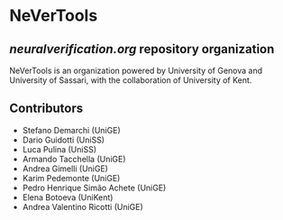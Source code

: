 # NeVerTools 
## _neuralverification.org_ repository organization

NeVerTools is an organization powered by University of Genova and University of Sassari, with the collaboration of University of Kent.

## Contributors
* Stefano Demarchi (UniGE)
* Dario Guidotti (UniSS)
* Luca Pulina (UniSS)
* Armando Tacchella (UniGE)
* Andrea Gimelli (UniGE)
* Karim Pedemonte (UniGE)
* Pedro Henrique Simão Achete (UniGE)
* Elena Botoeva (UniKent)
* Andrea Valentino Ricotti (UniGE)
